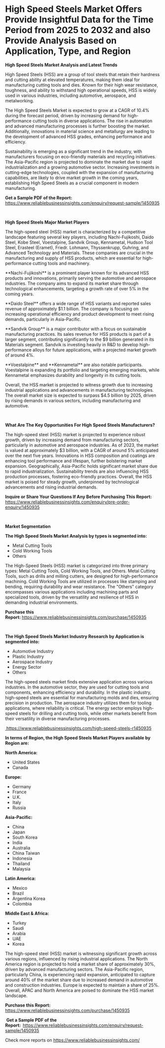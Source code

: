 <p><h1>High Speed Steels Market Offers Provide Insightful Data for the Time Period from 2025 to 2032 and also Provide Analysis Based on Application, Type, and Region</h1></p><p><strong>High Speed Steels Market Analysis and Latest Trends</strong></p>
<p><p>High Speed Steels (HSS) are a group of tool steels that retain their hardness and cutting ability at elevated temperatures, making them ideal for manufacturing cutting tools and dies. Known for their high wear resistance, toughness, and ability to withstand high operational speeds, HSS is widely used in various industries, including automotive, aerospace, and metalworking.</p><p>The High Speed Steels Market is expected to grow at a CAGR of 10.4% during the forecast period, driven by increasing demand for high-performance cutting tools in diverse applications. The rise in automation and advanced manufacturing processes is further boosting the market. Additionally, innovations in material science and metallurgy are leading to the development of advanced HSS grades, enhancing performance and efficiency.</p><p>Sustainability is emerging as a significant trend in the industry, with manufacturers focusing on eco-friendly materials and recycling initiatives. The Asia-Pacific region is projected to dominate the market due to rapid industrialization and a growing automotive sector. Increasing investments in cutting-edge technologies, coupled with the expansion of manufacturing capabilities, are likely to drive market growth in the coming years, establishing High Speed Steels as a crucial component in modern manufacturing.</p></p>
<p><strong>Get a Sample PDF of the Report:&nbsp;</strong> <a href="https://www.reliablebusinessinsights.com/enquiry/request-sample/1450935?utm_campaign=2811&utm_medium=2&utm_source=Github&utm_content=ia&utm_term=02042025&utm_id=high-speed-steels">https://www.reliablebusinessinsights.com/enquiry/request-sample/1450935</a></p>
<p>&nbsp;</p>
<p><strong>High Speed Steels Major Market Players</strong></p>
<p><p>The high-speed steel (HSS) market is characterized by a competitive landscape featuring several key players, including Nachi-Fujikoshi, Daido Steel, Kobe Steel, Voestalpine, Sandvik Group, Kennametal, Hudson Tool Steel, Erasteel (Eramet), Friedr. Lohmann, Thyssenkrupp, Guhring, and Advanced Technology and Materials. These companies are crucial in the manufacturing and supply of HSS products, which are essential for high-performance cutting tools and machinery.</p><p>**Nachi-Fujikoshi** is a prominent player known for its advanced HSS products and innovations, primarily serving the automotive and aerospace industries. The company aims to expand its market share through technological enhancements, targeting a growth rate of over 5% in the coming years.</p><p>**Daido Steel** offers a wide range of HSS variants and reported sales revenue of approximately $1.1 billion. The company is focusing on increasing operational efficiency and product development to meet rising demands, particularly in Asia-Pacific.</p><p>**Sandvik Group** is a major contributor with a focus on sustainable manufacturing practices. Its sales revenue for HSS products is part of a larger segment, contributing significantly to the $9 billion generated in its Materials segment. Sandvik is investing heavily in R&D to develop high-performance alloys for future applications, with a projected market growth of around 4%.</p><p>**Voestalpine** and **Kennametal** are also notable participants. Voestalpine is expanding its portfolio and targeting emerging markets, while Kennametal emphasizes durability and longevity in its cutting tools.</p><p>Overall, the HSS market is projected to witness growth due to increasing industrial applications and advancements in manufacturing technologies. The overall market size is expected to surpass $4.5 billion by 2025, driven by rising demands in various sectors, including manufacturing and automotive.</p></p>
<p>&nbsp;</p>
<p><strong>What Are The Key Opportunities For High Speed Steels Manufacturers?</strong></p>
<p><p>The high-speed steel (HSS) market is projected to experience robust growth, driven by increasing demand from manufacturing sectors, particularly in automotive and aerospace industries. As of 2023, the market is valued at approximately $3 billion, with a CAGR of around 5% anticipated over the next five years. Innovations in HSS composition and coatings are enhancing tool performance and lifespan, further bolstering market expansion. Geographically, Asia-Pacific holds significant market share due to rapid industrialization. Sustainability trends are also influencing HSS production processes, fostering eco-friendly practices. Overall, the HSS market is poised for steady growth, underpinned by technological advancements and rising industrial demands.</p></p>
<p><strong>Inquire or Share Your Questions If Any Before Purchasing This Report:</strong> <a href="https://www.reliablebusinessinsights.com/enquiry/pre-order-enquiry/1450935?utm_campaign=2811&utm_medium=2&utm_source=Github&utm_content=ia&utm_term=02042025&utm_id=high-speed-steels">https://www.reliablebusinessinsights.com/enquiry/pre-order-enquiry/1450935</a></p>
<p>&nbsp;</p>
<p><strong>Market Segmentation</strong></p>
<p><strong>The High Speed Steels Market Analysis by types is segmented into:</strong></p>
<p><ul><li>Metal Cutting Tools</li><li>Cold Working Tools</li><li>Others</li></ul></p>
<p><p>The High-Speed Steels (HSS) market is categorized into three primary types: Metal Cutting Tools, Cold Working Tools, and Others. Metal Cutting Tools, such as drills and milling cutters, are designed for high-performance machining. Cold Working Tools are utilized in processes like stamping and bending, requiring durability and wear resistance. The "Others" category encompasses various applications including machining parts and specialized tools, driven by the versatility and resilience of HSS in demanding industrial environments.</p></p>
<p><strong>Purchase this Report:&nbsp;</strong><a href="https://www.reliablebusinessinsights.com/purchase/1450935?utm_campaign=2811&utm_medium=2&utm_source=Github&utm_content=ia&utm_term=02042025&utm_id=high-speed-steels">https://www.reliablebusinessinsights.com/purchase/1450935</a></p>
<p>&nbsp;</p>
<p><strong>The High Speed Steels Market Industry Research by Application is segmented into:</strong></p>
<p><ul><li>Automotive Industry</li><li>Plastic Industry</li><li>Aerospace Industry</li><li>Energy Sector</li><li>Others</li></ul></p>
<p><p>The high-speed steels market finds extensive application across various industries. In the automotive sector, they are used for cutting tools and components, enhancing efficiency and durability. In the plastic industry, high-speed steels are essential for manufacturing molds and dies, ensuring precision in production. The aerospace industry utilizes them for tooling applications, where reliability is critical. The energy sector employs high-speed steels for drilling and cutting tools, while other markets benefit from their versatility in diverse manufacturing processes.</p></p>
<p><a href="https://www.reliablebusinessinsights.com/high-speed-steels-r1450935?utm_campaign=2811&utm_medium=2&utm_source=Github&utm_content=ia&utm_term=02042025&utm_id=high-speed-steels">&nbsp;https://www.reliablebusinessinsights.com/high-speed-steels-r1450935</a></p>
<p><strong>In terms of Region, the High Speed Steels Market Players available by Region are:</strong></p>
<p>
    <p> <strong> North America: </strong>
        <ul>
            <li>United States</li>
            <li>Canada</li>
        </ul>
        </p> 
    <p> <strong> Europe: </strong>
        <ul>
            <li>Germany</li>
            <li>France</li>
            <li>U.K.</li>
            <li>Italy</li>
            <li>Russia</li>
        </ul>
        </p> 
    <p> <strong> Asia-Pacific: </strong>
        <ul>
            <li>China</li>
            <li>Japan</li>
            <li>South Korea</li>
            <li>India</li>
            <li>Australia</li>
            <li>China Taiwan</li>
            <li>Indonesia</li>
            <li>Thailand</li>
            <li>Malaysia</li>
        </ul>
        </p> 
    <p> <strong> Latin America: </strong>
        <ul>
            <li>Mexico</li>
            <li>Brazil</li>
            <li>Argentina Korea</li>
            <li>Colombia</li>
        </ul>
        </p> 
    <p> <strong> Middle East & Africa: </strong>
        <ul>
            <li>Turkey</li>
            <li>Saudi</li>
            <li>Arabia</li>
            <li>UAE</li>
            <li>Korea</li>
        </ul>
    </p>
    </p>
<p><p>The high-speed steel (HSS) market is witnessing significant growth across various regions, influenced by rising industrial applications. The North America region is projected to hold a market share of approximately 30%, driven by advanced manufacturing sectors. The Asia-Pacific region, particularly China, is experiencing rapid expansion, anticipated to capture around 40% of the market share due to increased demand in automotive and construction industries. Europe is expected to maintain a share of 25%. Overall, APAC and North America are poised to dominate the HSS market landscape.</p></p>
<p><strong>Purchase this Report: </strong><a href="https://www.reliablebusinessinsights.com/purchase/1450935?utm_campaign=2811&utm_medium=2&utm_source=Github&utm_content=ia&utm_term=02042025&utm_id=high-speed-steels">https://www.reliablebusinessinsights.com/purchase/1450935</a></p>
<p>&nbsp;<strong>Get a Sample PDF of the Report:&nbsp;&nbsp;</strong><a href="https://www.reliablebusinessinsights.com/enquiry/request-sample/1450935?utm_campaign=2811&utm_medium=2&utm_source=Github&utm_content=ia&utm_term=02042025&utm_id=high-speed-steels">https://www.reliablebusinessinsights.com/enquiry/request-sample/1450935</a></p>
<p><strong></strong></p>
<p>Check more reports on <a href="https://www.reliablebusinessinsights.com/?utm_campaign=2811&utm_medium=2&utm_source=Github&utm_content=ia&utm_term=02042025&utm_id=high-speed-steels">https://www.reliablebusinessinsights.com/</a></p>